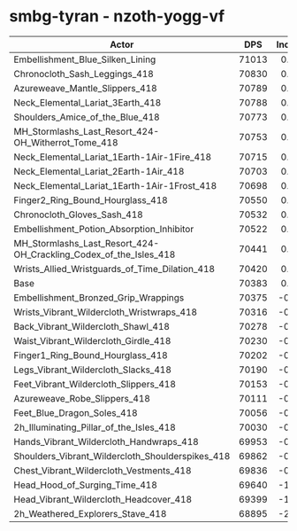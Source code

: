 # smbg-tyran - nzoth-yogg-vf
| Actor | DPS | Increase |
|---|:---:|:---:|
|Embellishment_Blue_Silken_Lining|71013|0.90%|
|Chronocloth_Sash_Leggings_418|70830|0.64%|
|Azureweave_Mantle_Slippers_418|70789|0.58%|
|Neck_Elemental_Lariat_3Earth_418|70788|0.58%|
|Shoulders_Amice_of_the_Blue_418|70773|0.55%|
|MH_Stormlashs_Last_Resort_424-OH_Witherrot_Tome_418|70753|0.53%|
|Neck_Elemental_Lariat_1Earth-1Air-1Fire_418|70715|0.47%|
|Neck_Elemental_Lariat_2Earth-1Air_418|70703|0.45%|
|Neck_Elemental_Lariat_1Earth-1Air-1Frost_418|70698|0.45%|
|Finger2_Ring_Bound_Hourglass_418|70550|0.24%|
|Chronocloth_Gloves_Sash_418|70532|0.21%|
|Embellishment_Potion_Absorption_Inhibitor|70522|0.20%|
|MH_Stormlashs_Last_Resort_424-OH_Crackling_Codex_of_the_Isles_418|70441|0.08%|
|Wrists_Allied_Wristguards_of_Time_Dilation_418|70420|0.05%|
|Base|70383|0.00%|
|Embellishment_Bronzed_Grip_Wrappings|70375|-0.01%|
|Wrists_Vibrant_Wildercloth_Wristwraps_418|70316|-0.10%|
|Back_Vibrant_Wildercloth_Shawl_418|70278|-0.15%|
|Waist_Vibrant_Wildercloth_Girdle_418|70230|-0.22%|
|Finger1_Ring_Bound_Hourglass_418|70202|-0.26%|
|Legs_Vibrant_Wildercloth_Slacks_418|70190|-0.27%|
|Feet_Vibrant_Wildercloth_Slippers_418|70153|-0.33%|
|Azureweave_Robe_Slippers_418|70111|-0.39%|
|Feet_Blue_Dragon_Soles_418|70056|-0.46%|
|2h_Illuminating_Pillar_of_the_Isles_418|70030|-0.50%|
|Hands_Vibrant_Wildercloth_Handwraps_418|69953|-0.61%|
|Shoulders_Vibrant_Wildercloth_Shoulderspikes_418|69862|-0.74%|
|Chest_Vibrant_Wildercloth_Vestments_418|69836|-0.78%|
|Head_Hood_of_Surging_Time_418|69640|-1.06%|
|Head_Vibrant_Wildercloth_Headcover_418|69399|-1.40%|
|2h_Weathered_Explorers_Stave_418|68895|-2.11%|
